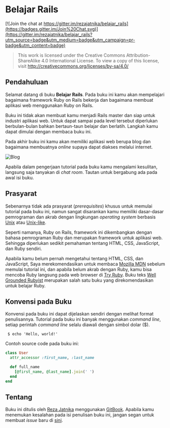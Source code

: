 # Belajar Rails

[![Join the chat at https://gitter.im/rezajatnika/belajar_rails](https://badges.gitter.im/Join%20Chat.svg)](https://gitter.im/rezajatnika/belajar_rails?utm_source=badge&utm_medium=badge&utm_campaign=pr-badge&utm_content=badge)

> This work is licensed under the Creative Commons Attribution-ShareAlike 4.0
  International License. To view a copy of this license, visit
  http://creativecommons.org/licenses/by-sa/4.0/


## Pendahuluan

Selamat datang di buku **Belajar Rails**. Pada buku ini kamu akan mempelajari
bagaimana framework Ruby on Rails bekerja dan bagaimana membuat aplikasi web
menggunakan Ruby on Rails.

Buku ini tidak akan membuat kamu menjadi Rails master dan siap untuk industri
aplikasi web. Untuk dapat sampai pada level tersebut diperlukan berbulan-bulan
bahkan bertaun-taun belajar dan berlatih. Langkah kamu dapat dimulai dengan
membaca buku ini.

Pada akhir buku ini kamu akan memiliki aplikasi web berupa blog dan bagaimana
membuatnya *online* supaya dapat diakses melalui internet.

![Blog](http://tutorial.djangogirls.org/en/images/application.png)

Apabila dalam pengerjaan tutorial pada buku kamu mengalami kesulitan, langsung
saja tanyakan di *chat room*. Tautan untuk bergabung ada pada awal isi buku.


## Prasyarat

Sebenarnya tidak ada prasyarat (*prerequisites*) khusus untuk memulai tutorial
pada buku ini, namun sangat disarankan kamu memiliki dasar-dasar pemrograman
dan akrab dengan lingkungan *operating system* berbasis
[Unix](http://en.wikipedia.org/wiki/Unix) atau
[Unix-like](http://en.wikipedia.org/wiki/Unix-like).

Seperti namanya, Ruby on Rails, framework ini dikembangkan dengan bahasa
pemrograman Ruby dan merupakan framework untuk aplikasi web. Sehingga diperlukan
sedikit pemahaman tentang HTML, CSS, JavaScript, dan Ruby sendiri.

Apabila kamu belum pernah mengetahui tentang HTML, CSS, dan JavaScript, Saya
merekomendasikan untuk membaca
[Mozilla MDN](https://developer.mozilla.org/en-US/Learn/HTML) sebelum memulai
tutorial ini, dan apabila belum akrab dengan Ruby, kamu bisa mencoba Ruby
langsung pada web browser di [Try Ruby](http://tryruby.org/). Buku teks
[Well Grounded Rubyist](http://www.manning.com/black2/) merupakan salah satu
buku yang direkomendasikan untuk belajar Ruby.


## Konvensi pada Buku

Konvensi pada buku ini dapat dijelaskan sendiri dengan melihat format
penulisannya. Tutorial pada buku ini banyak menggunakan *command line*, setiap
perintah *command line* selalu diawali dengan simbol dolar ($).

     $ echo 'Hello, world!'

Contoh source code pada buku ini:

```ruby
class User
  attr_accessor :first_name, :last_name

  def full_name
    [@first_name, @last_name].join(' ')
  end
end
```

## Tentang

Buku ini ditulis oleh [Reza Jatnika](mailto:rezajatnika@gmail.com) menggunakan
[GitBook](https://www.gitbook.com/). Apabila kamu menemukan kesalahan pada isi
penulisan buku ini, jangan segan untuk membuat *issue* baru di
[sini](https://github.com/rezajatnika/belajar_rails/issues).
